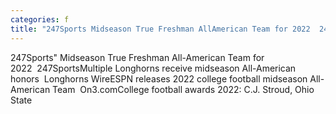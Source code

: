 ```yaml
---
categories: f
title: "247Sports Midseason True Freshman AllAmerican Team for 2022  247Sports"
---
```

247Sports" Midseason True Freshman All-American Team for 2022&nbsp;&nbsp;247SportsMultiple Longhorns receive midseason All-American honors&nbsp;&nbsp;Longhorns WireESPN releases 2022 college football midseason All-American Team&nbsp;&nbsp;On3.comCollege football awards 2022: C.J. Stroud, Ohio State 